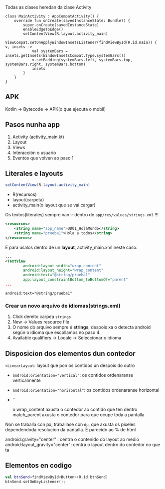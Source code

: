 Todas as clases heredan da clase Activity

```
class MainActivity : AppCompatActivity() {
    override fun onCreate(savedInstanceState: Bundle?) {
        super.onCreate(savedInstanceState)
        enableEdgeToEdge()
        setContentView(R.layout.activity_main)
        ViewCompat.setOnApplyWindowInsetsListener(findViewById(R.id.main)) { v, insets ->
            val systemBars = insets.getInsets(WindowInsetsCompat.Type.systemBars())
            v.setPadding(systemBars.left, systemBars.top, systemBars.right, systemBars.bottom)
            insets
        }
    }
}
```
## APK
Kotlin -> Bytecode -> APK(o que ejecuta o mobil)

## Pasos nunha app
1. Activity (activity_main.kt)
2. Layout
3. Views
4. Interacción o usuario
5. Eventos que volven ao paso 1

## Literales e layouts
```java
setContentView(R.layout.activity_main)
```
* R(recursos) 
* layout(carpeta) 
* activity_main(o layout que se vai cargar)


Os textos(literales) sempre van ir dentro de `app/res/values/strings.xml` !!!
```xml
<resources>
    <string name="app_name">UD01_HolaMundo</string>
    <string name="prueba1">Hola a todos</string>
</resources>
```
E para usalos dentro de un <b>layout</b>, activity_main.xml neste caso:
```xml
...
<TextView
        android:layout_width="wrap_content"
        android:layout_height="wrap_content"
        android:text="@string/prueba1"
        app:layout_constraintBottom_toBottomOf="parent"
...
```
`android:text="@string/prueba1"`
### Crear un novo arquivo de idiomas(strings.xml)
1. Click dereito carpea `strings`
2. New -> Values resource file
3. O nome do arquivo sempre é <b>strings</b>, despois xa o detecta android según o idioma que escollamos no paso 4.
4. Available qualifiers -> Locale -> Seleccionar o idioma



## Disposicion dos elementos dun contedor
`<LinearLayout`: layout que pon os contidos un despois do outro
* `android:orientation="vertical"`: os contidos ordenaranse verticalmente
* `android:orientation="horizontal"`: os contidos ordenaranse horizontal
* ``


    o wrap_content axusta o contedor ao contido que ten dentro
    match_parent axusta o contedor para que ocupe toda a pantalla

Non se traballa con px, traballase con `dp`, que axusta os pixeles dependendoda resolucion da pantalla. É parecido ao % de html

android:gravity="center" : centra o contenido do layout ao medio
android:layout_gravity="center": centra o layout dentro do contedor no que ta


## Elementos en codigo
```kotlin
val btnSend=findViewById<Button>(R.id.btnSend)
btnSend.setOnKeyListener();
```